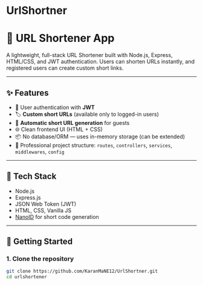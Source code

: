 # UrlShortner
# 🔗 URL Shortener App

A lightweight, full-stack URL Shortener built with Node.js, Express, HTML/CSS, and JWT authentication. Users can shorten URLs instantly, and registered users can create custom short links.

---

## ✨ Features

- 🔐 User authentication with **JWT**
- 🏷️ **Custom short URLs** (available only to logged-in users)
- 🔄 **Automatic short URL generation** for guests
- 🌐 Clean frontend UI (HTML + CSS)
- 📦 No database/ORM — uses in-memory storage (can be extended)
- 📁 Professional project structure: `routes`, `controllers`, `services`, `middlewares`, `config`

---

## 🧠 Tech Stack

- Node.js
- Express.js
- JSON Web Token (JWT)
- HTML, CSS, Vanilla JS
- [NanoID](https://github.com/ai/nanoid) for short code generation

---

## 🚀 Getting Started

### 1. Clone the repository

```bash
git clone https://github.com/KaranMaNE12/UrlShortner.git
cd urlshortener
